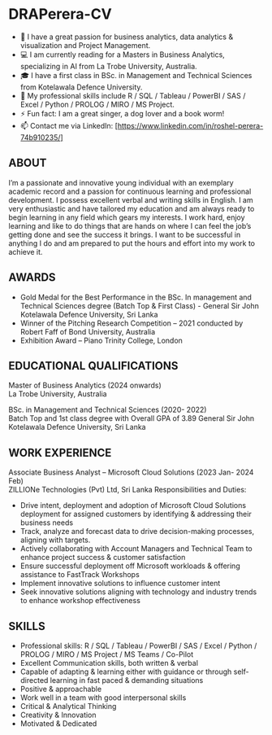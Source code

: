 # DRAPerera-CV

* 💞️ I have a great passion for business analytics, data analytics & visualization and Project Management.
* 💻 I am currently reading for a Masters in Business Analytics, specializing in AI from La Trobe University, Australia.
* 🎓 I have a first class in BSc. in Management and Technical Sciences from Kotelawala Defence University.
* 🔭 My professional skills include R / SQL / Tableau / PowerBI / SAS / Excel / Python / PROLOG / MIRO / MS Project.
* ⚡ Fun fact: I am a great singer, a dog lover and a book worm!
* 📫 Contact me via LinkedIn: [https://www.linkedin.com/in/roshel-perera-74b910235/]

## ABOUT

I’m a passionate and innovative young individual with an exemplary academic record and a passion for continuous learning and professional development. I possess excellent verbal and writing skills in English. I am very enthusiastic and have tailored my education and am always ready to begin learning in any field which gears my interests. I work hard, enjoy learning and like to do things that are hands on where I can feel the job’s getting done and see the success it brings. I want to be successful in anything I do and am prepared to put the hours and effort into my work to achieve it.

## AWARDS

* Gold Medal for the Best Performance in the BSc. In management and Technical Sciences degree (Batch Top & First Class) - General Sir John Kotelawala Defence University, Sri Lanka
* Winner of the Pitching Research Competition – 2021 conducted by Robert Faff of Bond University, Australia
* Exhibition Award – Piano Trinity College, London

## EDUCATIONAL QUALIFICATIONS

Master of Business Analytics (2024 onwards) <br>
La Trobe University, Australia 

BSc. in Management and Technical Sciences (2020- 2022) <br>
Batch Top and 1st class degree with Overall GPA of 3.89 General Sir John Kotelawala Defence University, Sri Lanka

## WORK EXPERIENCE

Associate Business Analyst – Microsoft Cloud Solutions (2023 Jan- 2024 Feb)  <br>
ZILLIONe Technologies (Pvt) Ltd, Sri Lanka
  Responsibilities and Duties:
  * Drive intent, deployment and adoption of Microsoft Cloud Solutions deployment for assigned customers by identifying & addressing their business needs
  * Track, analyze and forecast data to drive decision-making processes, aligning with targets.
  * Actively collaborating with Account Managers and Technical Team to enhance project success & customer satisfaction
  * Ensure successful deployment off Microsoft workloads & offering assistance to FastTrack Workshops
  * Implement innovative solutions to influence customer intent
  * Seek innovative solutions aligning with technology and industry trends to enhance workshop effectiveness

## SKILLS

* Professional skills: R / SQL / Tableau / PowerBI / SAS / Excel / Python / PROLOG / MIRO / MS Project / MS Teams / Co-Pilot
* Excellent Communication skills, both written & verbal
* Capable of adapting & learning either with guidance or through self-directed learning in fast paced & demanding situations
* Positive & approachable
* Work well in a team with good
interpersonal skills
* Critical & Analytical Thinking
* Creativity & Innovation
* Motivated & Dedicated

